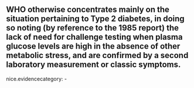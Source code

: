 WHO otherwise concentrates mainly on the situation pertaining to Type 2 diabetes, in doing
so noting (by reference to the 1985 report) the lack of need for challenge testing when plasma
glucose levels are high in the absence of other metabolic stress, and are confirmed by a second
laboratory measurement or classic symptoms.
---
 nice.evidencecategory: -
